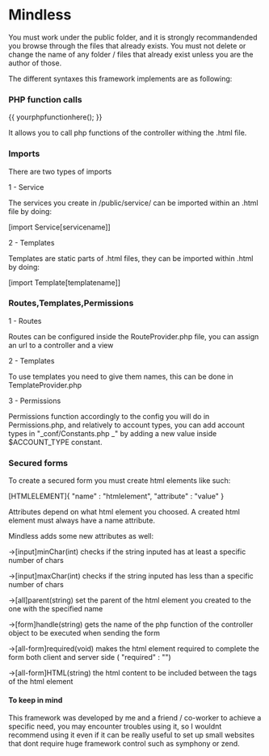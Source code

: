 # Mindless

You must work under the public folder, and it is strongly recommandended you browse through the files that already exists.
You must not delete or change the name of any folder / files that already exist unless you are the author of those.


The different syntaxes this framework implements are as following:

### PHP function calls
{{ yourphpfunctionhere(); }} 

It allows you to call php functions of the controller withing the .html file.

### Imports
There are two types of imports

1 - Service

The services you create in /public/service/ can be imported within an .html file by doing:

[import Service[servicename]]

2 - Templates

Templates are static parts of .html files, they can be imported within .html by doing:

[import Template[templatename]]

### Routes,Templates,Permissions

1 - Routes

Routes can be configured inside the RouteProvider.php file, you can assign an url to a controller and a view

2 - Templates

To use templates you need to give them names, this can be done in TemplateProvider.php

3 - Permissions

Permissions function accordingly to the config you will do in Permissions.php, and relatively to account types, you can add account types in "_conf/Constants.php _" by adding a new value inside $ACCOUNT_TYPE constant.

### Secured forms

To create a secured form you must create html elements like such:


[HTMLELEMENT]{
"name" : "htmlelement",
"attribute" : "value"
}


Attributes depend on what html element you choosed.
A created html element must always have a name attribute.


Mindless adds some new attributes as well:


->[input]minChar(int) checks if the string inputed has at least a specific number of chars

->[input]maxChar(int) checks if the string inputed has less than a specific number of chars

->[all]parent(string) set the parent of the html element you created to the one with the specified name

->[form]handle(string) gets the name of the php function of the controller object to be executed when sending the form

->[all-form]required(void) makes the html element required to complete the form both client and server side ( "required" : "")

->[all-form]HTML(string) the html content to be included between the tags of the html element


#### To keep in mind

This framework was developed by me and a friend / co-worker to achieve a specific need, you may encounter troubles using it, so I wouldnt recommend using it even if it can be really useful to set up small websites that dont require huge framework control such as symphony or zend.
